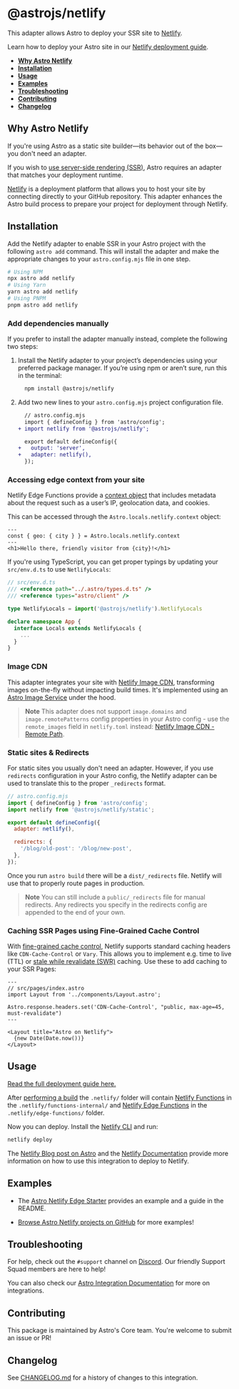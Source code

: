 # @astrojs/netlify

This adapter allows Astro to deploy your SSR site to [Netlify](https://www.netlify.com/).

Learn how to deploy your Astro site in our [Netlify deployment guide](https://docs.astro.build/en/guides/deploy/netlify/).

- <strong>[Why Astro Netlify](#why-astro-netlify)</strong>
- <strong>[Installation](#installation)</strong>
- <strong>[Usage](#usage)</strong>
- <strong>[Examples](#examples)</strong>
- <strong>[Troubleshooting](#troubleshooting)</strong>
- <strong>[Contributing](#contributing)</strong>
- <strong>[Changelog](#changelog)</strong>

## Why Astro Netlify

If you're using Astro as a static site builder—its behavior out of the box—you don't need an adapter.

If you wish to [use server-side rendering (SSR)](https://docs.astro.build/en/guides/server-side-rendering/), Astro requires an adapter that matches your deployment runtime.

[Netlify](https://www.netlify.com/) is a deployment platform that allows you to host your site by connecting directly to your GitHub repository. This adapter enhances the Astro build process to prepare your project for deployment through Netlify.

## Installation

Add the Netlify adapter to enable SSR in your Astro project with the following `astro add` command. This will install the adapter and make the appropriate changes to your `astro.config.mjs` file in one step.

```sh
# Using NPM
npx astro add netlify
# Using Yarn
yarn astro add netlify
# Using PNPM
pnpm astro add netlify
```

### Add dependencies manually

If you prefer to install the adapter manually instead, complete the following two steps:

1. Install the Netlify adapter to your project’s dependencies using your preferred package manager. If you’re using npm or aren’t sure, run this in the terminal:

   ```bash
     npm install @astrojs/netlify
   ```

1. Add two new lines to your `astro.config.mjs` project configuration file.

   ```diff lang="js"
     // astro.config.mjs
     import { defineConfig } from 'astro/config';
   + import netlify from '@astrojs/netlify';

     export default defineConfig({
   +   output: 'server',
   +   adapter: netlify(),
     });
   ```

### Accessing edge context from your site

Netlify Edge Functions provide a [context object](https://docs.netlify.com/edge-functions/api/#netlify-specific-context-object) that includes metadata about the request such as a user’s IP, geolocation data, and cookies.

This can be accessed through the `Astro.locals.netlify.context` object:

```astro
---
const { geo: { city } } = Astro.locals.netlify.context
---
<h1>Hello there, friendly visitor from {city}!</h1>
```

If you're using TypeScript, you can get proper typings by updating your `src/env.d.ts` to use `NetlifyLocals`:

```ts
// src/env.d.ts
/// <reference path="../.astro/types.d.ts" />
/// <reference types="astro/client" />

type NetlifyLocals = import('@astrojs/netlify').NetlifyLocals

declare namespace App {
  interface Locals extends NetlifyLocals {
    ...
  }
}
```

### Image CDN

This adapter integrates your site with [Netlify Image CDN](https://docs.netlify.com/image-cdn/), transforming images on-the-fly without impacting build times.
It's implemented using an [Astro Image Service](https://docs.astro.build/en/reference/image-service-reference/) under the hood.

> **Note**
> This adapter does not support `image.domains` and `image.remotePatterns` config properties in your Astro config - use the `remote_images` field in `netlify.toml` instead: [Netlify Image CDN - Remote Path](https://docs.netlify.com/image-cdn/overview/#remote-path).

### Static sites & Redirects

For static sites you usually don't need an adapter. However, if you use `redirects` configuration in your Astro config, the Netlify adapter can be used to translate this to the proper `_redirects` format.

```js
// astro.config.mjs
import { defineConfig } from 'astro/config';
import netlify from '@astrojs/netlify/static';

export default defineConfig({
  adapter: netlify(),

  redirects: {
    '/blog/old-post': '/blog/new-post',
  },
});
```

Once you run `astro build` there will be a `dist/_redirects` file. Netlify will use that to properly route pages in production.

> **Note**
> You can still include a `public/_redirects` file for manual redirects. Any redirects you specify in the redirects config are appended to the end of your own.

### Caching SSR Pages using Fine-Grained Cache Control

With [fine-grained cache control](https://www.netlify.com/blog/swr-and-fine-grained-cache-control/), Netlify supports
standard caching headers like `CDN-Cache-Control` or `Vary`.
This allows you to implement e.g. time to live (TTL) or [stale while revalidate (SWR)](https://docs.netlify.com/platform/caching/#stale-while-revalidate-directive) caching.
Use these to add caching to your SSR Pages:

```astro
---
// src/pages/index.astro
import Layout from '../components/Layout.astro';

Astro.response.headers.set('CDN-Cache-Control', "public, max-age=45, must-revalidate")
---

<Layout title="Astro on Netlify">
  {new Date(Date.now())}
</Layout>
```

## Usage

[Read the full deployment guide here.](https://docs.astro.build/en/guides/deploy/netlify/)

After [performing a build](https://docs.astro.build/en/guides/deploy/#building-your-site-locally) the `.netlify/` folder will contain [Netlify Functions](https://docs.netlify.com/functions/overview/) in the `.netlify/functions-internal/` and [Netlify Edge Functions](https://docs.netlify.com/edge-functions/overview/) in the `.netlify/edge-functions/` folder.

Now you can deploy. Install the [Netlify CLI](https://docs.netlify.com/cli/get-started/) and run:

```sh
netlify deploy
```

The [Netlify Blog post on Astro](https://www.netlify.com/blog/how-to-deploy-astro/) and the [Netlify Documentation](https://docs.netlify.com/integrations/frameworks/astro/) provide more information on how to use this integration to deploy to Netlify.

## Examples

- The [Astro Netlify Edge Starter](https://github.com/sarahetter/astro-netlify-edge-starter) provides an example and a guide in the README.

- [Browse Astro Netlify projects on GitHub](https://github.com/search?q=path%3A**%2Fastro.config.mjs+%40astrojs%2Fnetlify&type=code) for more examples!

## Troubleshooting

For help, check out the `#support` channel on [Discord](https://astro.build/chat). Our friendly Support Squad members are here to help!

You can also check our [Astro Integration Documentation][astro-integration] for more on integrations.

## Contributing

This package is maintained by Astro's Core team. You're welcome to submit an issue or PR!

## Changelog

See [CHANGELOG.md](CHANGELOG.md) for a history of changes to this integration.

[astro-integration]: https://docs.astro.build/en/guides/integrations-guide/
